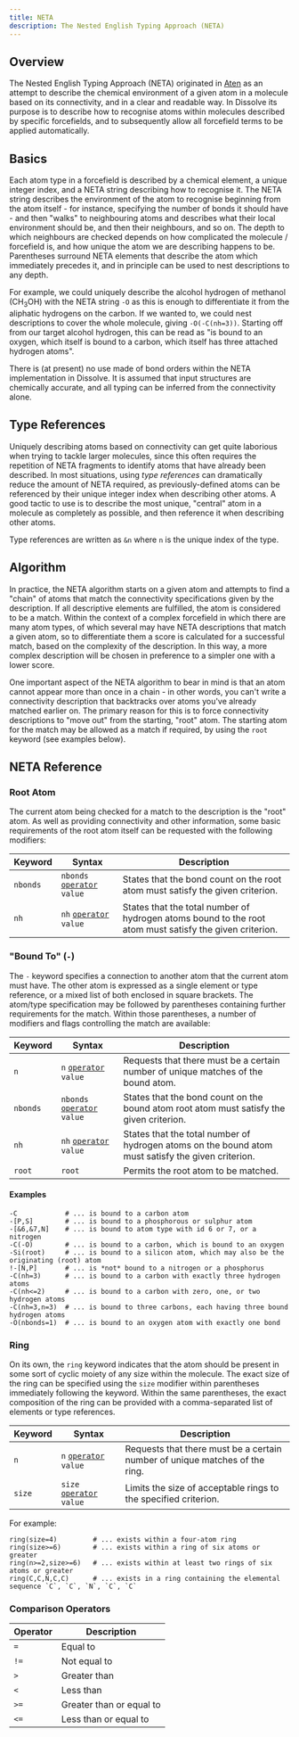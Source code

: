 ```yaml
---
title: NETA
description: The Nested English Typing Approach (NETA)
---
```


## Overview

The Nested English Typing Approach (NETA) originated in [Aten](https://www.projectaten.com/aten) as an attempt to describe the chemical environment of a given atom in a molecule based on its connectivity, and in a clear and readable way. In Dissolve its purpose is to describe how to recognise atoms within molecules described by specific forcefields, and to subsequently allow all forcefield terms to be applied automatically.

## Basics

Each atom type in a forcefield is described by a chemical element, a unique integer index, and a NETA string describing how to recognise it. The NETA string describes the environment of the atom to recognise beginning from the atom itself - for instance, specifying the number of bonds it should have - and then "walks" to neighbouring atoms and describes what their local environment should be, and then their neighbours, and so on. The depth to which neighbours are checked depends on how complicated the molecule / forcefield is, and how unique the atom we are describing happens to be. Parentheses surround NETA elements that describe the atom which immediately precedes it, and in principle can be used to nest descriptions to any depth.

For example, we could uniquely describe the alcohol hydrogen of methanol (CH<sub>3</sub>OH) with the NETA string `-O` as this is enough to differentiate it from the aliphatic hydrogens on the carbon. If we wanted to, we could nest descriptions to cover the whole molecule, giving `-O(-C(nh=3))`. Starting off from our target alcohol hydrogen, this can be read as "is bound to an oxygen, which itself is bound to a carbon, which itself has three attached hydrogen atoms".

There is (at present) no use made of bond orders within the NETA implementation in Dissolve.  It is assumed that input structures are chemically accurate, and all typing can be inferred from the connectivity alone.

## Type References

Uniquely describing atoms based on connectivity can get quite laborious when trying to tackle larger molecules, since this often requires the repetition of NETA fragments to identify atoms that have already been described. In most situations, using _type references_ can dramatically reduce the amount of NETA required, as previously-defined atoms can be referenced by their unique integer index when describing other atoms. A good tactic to use is to describe the most unique, "central" atom in a molecule as completely as possible, and then reference it when describing other atoms.

Type references are written as `&n` where `n` is the unique index of the type.

## Algorithm

In practice, the NETA algorithm starts on a given atom and attempts to find a "chain" of atoms that match the connectivity specifications given by the description. If all descriptive elements are fulfilled, the atom is considered to be a match. Within the context of a complex forcefield in which there are many atom types, of which several may have NETA descriptions that match a given atom, so to differentiate them a score is calculated for a successful match, based on the complexity of the description. In this way, a more complex description will be chosen in preference to a simpler one with a lower score.

One important aspect of the NETA algorithm to bear in mind is that an atom cannot appear more than once in a chain - in other words, you can't write a connectivity description that backtracks over atoms you've already matched earlier on. The primary reason for this is to force connectivity descriptions to "move out" from the starting, "root" atom. The starting atom for the match may be allowed as a match if required, by using the `root` keyword (see examples below).

## NETA Reference

### Root Atom

The current atom being checked for a match to the description is the "root" atom. As well as providing connectivity and other information, some basic requirements of the root atom itself can be requested with the following modifiers:

|Keyword|Syntax|Description|
|:------|------|-----------|
|`nbonds`|`nbonds` [`operator`](#comparison-operators) `value`|States that the bond count on the root atom must satisfy the given criterion.|
|`nh`|`nh` [`operator`](#comparison-operators) `value`|States that the total number of hydrogen atoms bound to the root atom must satisfy the given criterion.|

### "Bound To" (`-`)

The `-` keyword specifies a connection to another atom that the current atom must have. The other atom is expressed as a single element or type reference, or a mixed list of both enclosed in square brackets. The atom/type specification may be followed by parentheses containing further requirements for the match. Within those parentheses, a number of modifiers and flags controlling the match are available:

|Keyword|Syntax|Description|
|:------|------|-----------|
|`n`|`n` [`operator`](#comparison-operators) `value`|Requests that there must be a certain number of unique matches of the bound atom.|
|`nbonds`|`nbonds` [`operator`](#comparison-operators) `value`|States that the bond count on the bound atom root atom must satisfy the given criterion.|
|`nh`|`nh` [`operator`](#comparison-operators) `value`|States that the total number of hydrogen atoms on the bound atom must satisfy the given criterion.|
|`root`|`root`|Permits the root atom to be matched.|

#### Examples

```
-C            # ... is bound to a carbon atom
-[P,S]        # ... is bound to a phosphorous or sulphur atom
-[&6,&7,N]    # ... is bound to atom type with id 6 or 7, or a nitrogen
-C(-O)        # ... is bound to a carbon, which is bound to an oxygen
-Si(root)     # ... is bound to a silicon atom, which may also be the originating (root) atom
!-[N,P]       # ... is *not* bound to a nitrogen or a phosphorus
-C(nh=3)      # ... is bound to a carbon with exactly three hydrogen atoms
-C(nh<=2)     # ... is bound to a carbon with zero, one, or two hydrogen atoms
-C(nh=3,n=3)  # ... is bound to three carbons, each having three bound hydrogen atoms
-O(nbonds=1)  # ... is bound to an oxygen atom with exactly one bond
```

### Ring

On its own, the `ring` keyword indicates that the atom should be present in some sort of cyclic moiety of any size within the molecule. The exact size of the ring can be specified using the `size` modifier within parentheses immediately following the keyword. Within the same parentheses, the exact composition of the ring can be provided with a comma-separated list of elements or type references.

|Keyword|Syntax|Description|
|:------|------|-----------|
|`n`|`n` [`operator`](#comparison-operators) `value`|Requests that there must be a certain number of unique matches of the ring.|
|`size`|`size` [`operator`](#comparison-operators) `value`|Limits the size of acceptable rings to the specified criterion.|

For example:

```
ring(size=4)         # ... exists within a four-atom ring
ring(size>=6)        # ... exists within a ring of six atoms or greater
ring(n>=2,size>=6)   # ... exists within at least two rings of six atoms or greater
ring(C,C,N,C,C)      # ... exists in a ring containing the elemental sequence `C`, `C`, `N`, `C`, `C`
```

### Comparison Operators

|Operator|Description|
|:------|----------|
|`=`|Equal to|
|`!=`|Not equal to|
|`>`|Greater than|
|`<`|Less than|
|`>=`|Greater than or equal to|
|`<=`|Less than or equal to|
